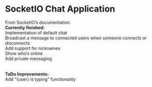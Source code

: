 SocketIO Chat Application
=========================
From SocketIO’s documentation.<br>
<b>Currently finished:</b><br>
Implementation of default chat<br>
Broadcast a message to connected users when someone connects or disconnects<br>
Add support for nicknames<br>
Show who’s online<br>
Add private messaging<br>
<br><br>
<b>ToDo Improvements:</b><br>
Add “{user} is typing” functionality<br>

